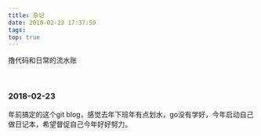 ```yaml
---
title: 杂记
date: 2018-02-23 17:37:59
tags:
top: true
---
```


撸代码和日常的流水账 

<br>  

### 2018-02-23
年前搞定的这个git blog，感觉去年下班年有点划水，go没有学好，今年启动自己做日记本，希望督促自己今年好好努力。